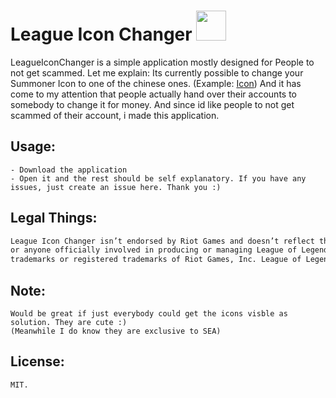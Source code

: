 # League Icon Changer <img src="http://raw.communitydragon.org/7.21/plugins/rcp-be-lol-game-data/global/default/v1/profile-icons/3104.jpg" width="48" height="48" />

LeagueIconChanger is a simple application mostly designed for People to not get scammed.
Let me explain: Its currently possible to change your Summoner Icon to one of the chinese ones. (Example: [Icon](http://leagueoflegends.wikia.com/wiki/Summoner_icon?file=Tencent_Lux_profileicon.png))
And it has come to my attention that people actually hand over their accounts to somebody to change it for money. And since id like people to not get scammed of their account, i made this application.

## Usage:
	- Download the application
	- Open it and the rest should be self explanatory. If you have any issues, just create an issue here. Thank you :)

## Legal Things:

```mk
League Icon Changer isn’t endorsed by Riot Games and doesn’t reflect the views or opinions of Riot Games
or anyone officially involved in producing or managing League of Legends. League of Legends and Riot Games are
trademarks or registered trademarks of Riot Games, Inc. League of Legends © Riot Games, Inc.
```

## Note:
	Would be great if just everybody could get the icons visble as solution. They are cute :)
	(Meanwhile I do know they are exclusive to SEA)

## License: 
	MIT. 